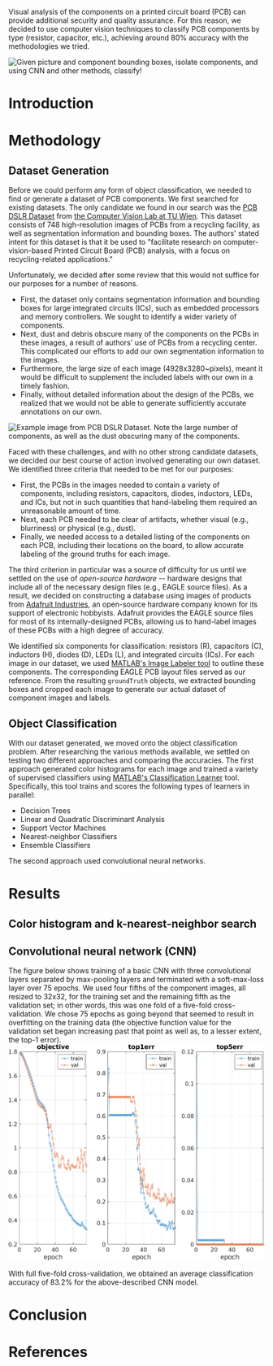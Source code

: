 Visual analysis of the components on a printed circuit board (PCB) can provide
additional security and quality assurance. For this reason, we decided to use
computer vision techniques to classify PCB components by type (resistor,
capacitor, etc.), achieving around 80% accuracy with the methodologies we tried.

![Given picture and component bounding boxes, isolate components, and using CNN
and other methods, classify!](figures/teaser.png)

# Introduction

# Methodology

## Dataset Generation

Before we could perform any form of object classification, we needed to find or
generate a dataset of PCB components. We first searched for existing datasets.
The only candidate we found in our search was the [PCB DSLR
Dataset](https://cvl.tuwien.ac.at/research/cvl-databases/pcb-dslr-dataset/) from
[the Computer Vision Lab at TU Wien](https://cvl.tuwien.ac.at/). This dataset
consists of 748 high-resolution images of PCBs from a recycling facility, as
well as segmentation information and bounding boxes. The authors' stated intent
for this dataset is that it be used to "facilitate research on
computer-vision-based Printed Circuit Board (PCB) analysis, with a focus on
recycling-related applications."

Unfortunately, we decided after some review that this would not suffice for our
purposes for a number of reasons.

*  First, the dataset only contains segmentation information and bounding boxes
   for large integrated circuits (ICs), such as embedded processors and memory
   controllers. We sought to identify a wider variety of components.
*  Next, dust and debris obscure many of the components on the PCBs in these
   images, a result of authors' use of PCBs from a recycling center. This
   complicated our efforts to add our own segmentation information to the
   images.
*  Furthermore, the large size of each image (4928x3280~pixels), meant it would
   be difficult to supplement the included labels with our own in a timely
   fashion. 
*  Finally, without detailed information about the design of the PCBs, we
   realized that we would not be able to generate sufficiently accurate
   annotations on our own.

![Example image from PCB DSLR Dataset. Note the large number of components, as
well as the dust obscuring many of the
components.](figures/pcb_dslr_example.jpg)

Faced with these challenges, and with no other strong candidate datasets, we
decided our best course of action involved generating our own dataset. We
identified three criteria that needed to be met for our purposes:

*  First, the PCBs in the images needed to contain a variety of components,
   including resistors, capacitors, diodes, inductors, LEDs, and ICs, but not in
   such quantities that hand-labeling them required an unreasonable amount of
   time.
*  Next, each PCB needed to be clear of artifacts, whether visual (e.g.,
   blurriness) or physical (e.g., dust).
*  Finally, we needed access to a detailed listing of the components on each
   PCB, including their locations on the board, to allow accurate labeling of
   the ground truths for each image.

The third criterion in particular was a source of difficulty for us until we
settled on the use of *open-source hardware* -- hardware designs that include
all of the necessary design files (e.g., EAGLE source files). As a result, we
decided on constructing a database using images of products from [Adafruit
Industries](https://www.adafruit.com/), an open-source hardware company known
for its support of electronic hobbyists. Adafruit provides the EAGLE source
files for most of its internally-designed PCBs, allowing us to hand-label images
of these PCBs with a high degree of accuracy.

We identified six components for classification: resistors (R), capacitors (C),
inductors (H), diodes (D), LEDs (L), and integrated circuits (ICs). For each
image in our dataset, we used [MATLAB's Image Labeler
tool](https://www.mathworks.com/help/vision/ref/imagelabeler-app.html) to
outline these components. The corresponding EAGLE PCB layout files served as our
reference.  From the resulting `groundTruth` objects, we extracted bounding
boxes and cropped each image to generate our actual dataset of component images
and labels.

## Object Classification

With our dataset generated, we moved onto the object classification problem.
After researching the various methods available, we settled on testing two
different approaches and comparing the accuracies. The first approach generated
color histograms for each image and trained a variety of supervised classifiers
using [MATLAB's Classification
Learner](https://www.mathworks.com/help/stats/classificationlearner-app.html)
tool. Specifically, this tool trains and scores the following types of learners
in parallel:

* Decision Trees
* Linear and Quadratic Discriminant Analysis
* Support Vector Machines
* Nearest-neighbor Classifiers
* Ensemble Classifiers

The second approach used convolutional neural networks.

# Results

## Color histogram and k-nearest-neighbor search

## Convolutional neural network (CNN)
The figure below shows training of a basic CNN with three convolutional layers
separated by max-pooling layers and terminated with a soft-max-loss layer over
75 epochs. We used four fifths of the component images, all resized to 32x32,
for the training set and the remaining fifth as the validation set;
in other words, this was one fold of a five-fold cross-validation.
We chose 75 epochs as going beyond that seemed to result in overfitting on the
training data (the objective function value for the validation set began
increasing past that point as well as, to a lesser extent, the top-1 error).
![Training epochs](figures/cnn_train.png)

With full five-fold cross-validation, we obtained an average classification
accuracy of 83.2% for the above-described CNN model.

# Conclusion

# References
